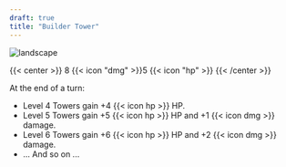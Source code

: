 ```yaml
---
draft: true
title: "Builder Tower"
---
```


![landscape](/images/towers/towerS_16.png)

{{< center >}}
8 {{< icon "dmg" >}}5 {{< icon "hp" >}}
{{< /center >}}

At the end of a turn:
* Level 4 Towers gain +4 {{< icon hp >}} HP.
* Level 5 Towers gain +5 {{< icon hp >}} HP and +1 {{< icon dmg >}} damage.
* Level 6 Towers gain +6 {{< icon hp >}} HP and +2 {{< icon dmg >}} damage.
* ... And so on ...